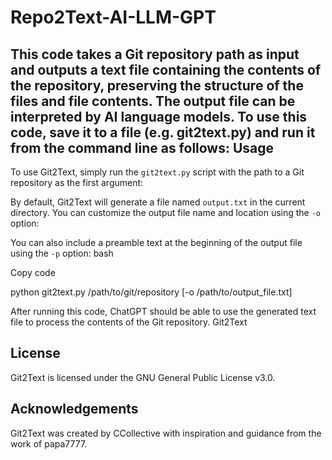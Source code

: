 # Repo2Text-AI-LLM-GPT
This code takes a Git repository path as input and outputs a text file containing the contents of the repository, preserving the structure of the files and file contents. The output file can be interpreted by AI language models.
To use this code, save it to a file (e.g. git2text.py) and run it from the command line as follows:
Usage
-----
To use Git2Text, simply run the `git2text.py` script with the path to a Git repository as the first argument:

By default, Git2Text will generate a file named `output.txt` in the current directory. You can customize the output file name and location using the `-o` option:

You can also include a preamble text at the beginning of the output file using the `-p` option:
bash

Copy code

python git2text.py /path/to/git/repository [-o /path/to/output_file.txt]

After running this code, ChatGPT should be able to use the generated text file to process the contents of the Git repository.
Git2Text

License
-------

Git2Text is licensed under the GNU General Public License v3.0.

Acknowledgements
----------------

Git2Text was created by CCollective with inspiration and guidance from the work of papa7777.




